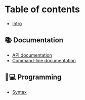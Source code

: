 # Table of contents

* [Intro](README.md)

## 📚 Documentation

* [API documentation](documentation/api-documentation.md)
* [Command-line documentation](documentation/command-line-documentation.md)

## 👨💻 Programming

* [Syntax](programming/syntax.md)
